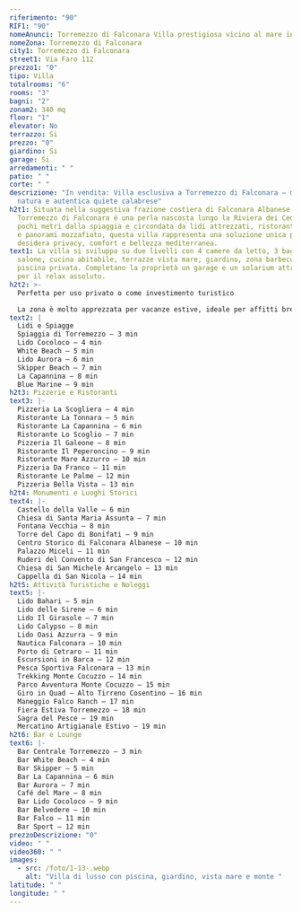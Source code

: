 ```yaml
---
riferimento: "90"
RIF1: "90"
nomeAnunci: Torremezzo di Falconara Villa prestigiosa vicino al mare in Trattativa
nomeZona: Torremezzo di Falconara
city1: Torremezzo di Falconara
street1: Via Faro 112
prezzo1: "0"
tipo: Villa
totalrooms: "6"
rooms: "3"
bagni: "2"
zonam2: 340 mq
floor: "1"
elevator: No
terrazzo: Si
prezzo: "0"
giardino: Si
garage: Si
arredamenti: " "
patio: " "
corte: " "
descrizione: "In vendita: Villa esclusiva a Torremezzo di Falconara – mare,
  natura e autentica quiete calabrese"
h2t1: Situata nella suggestiva frazione costiera di Falconara Albanese,
  Torremezzo di Falconara è una perla nascosta lungo la Riviera dei Cedri. A
  pochi metri dalla spiaggia e circondata da lidi attrezzati, ristoranti tipici
  e panorami mozzafiato, questa villa rappresenta una soluzione unica per chi
  desidera privacy, comfort e bellezza mediterranea.
text1: La villa si sviluppa su due livelli con 4 camere da letto, 3 bagni, ampio
  salone, cucina abitabile, terrazze vista mare, giardino, zona barbecue e
  piscina privata. Completano la proprietà un garage e un solarium attrezzato
  per il relax assoluto.
h2t2: >-
  Perfetta per uso privato o come investimento turistico

  La zona è molto apprezzata per vacanze estive, ideale per affitti brevi o come casa vacanze fronte mare. Vicinanza a porti turistici, escursioni e servizi rende questa villa una soluzione versatile e di valore.
text2: |
  Lidi e Spiagge
  Spiaggia di Torremezzo – 3 min
  Lido Cocoloco – 4 min
  White Beach – 5 min
  Lido Aurora – 6 min
  Skipper Beach – 7 min
  La Capannina – 8 min
  Blue Marine – 9 min
h2t3: Pizzerie e Ristoranti
text3: |-
  Pizzeria La Scogliera – 4 min
  Ristorante La Tonnara – 5 min
  Ristorante La Capannina – 6 min
  Ristorante Lo Scoglio – 7 min
  Pizzeria Il Galeone – 8 min
  Ristorante Il Peperoncino – 9 min
  Ristorante Mare Azzurro – 10 min
  Pizzeria Da Franco – 11 min
  Ristorante Le Palme – 12 min
  Pizzeria Bella Vista – 13 min
h2t4: Monumenti e Luoghi Storici
text4: |-
  Castello della Valle – 6 min
  Chiesa di Santa Maria Assunta – 7 min
  Fontana Vecchia – 8 min
  Torre del Capo di Bonifati – 9 min
  Centro Storico di Falconara Albanese – 10 min
  Palazzo Miceli – 11 min
  Ruderi del Convento di San Francesco – 12 min
  Chiesa di San Michele Arcangelo – 13 min
  Cappella di San Nicola – 14 min
h2t5: Attività Turistiche e Noleggi
text5: |-
  Lido Bahari – 5 min
  Lido delle Sirene – 6 min
  Lido Il Girasole – 7 min
  Lido Calypso – 8 min
  Lido Oasi Azzurra – 9 min
  Nautica Falconara – 10 min
  Porto di Cetraro – 11 min
  Escursioni in Barca – 12 min
  Pesca Sportiva Falconara – 13 min
  Trekking Monte Cocuzzo – 14 min
  Parco Avventura Monte Cocuzzo – 15 min
  Giro in Quad – Alto Tirreno Cosentino – 16 min
  Maneggio Falco Ranch – 17 min
  Fiera Estiva Torremezzo – 18 min
  Sagra del Pesce – 19 min
  Mercatino Artigianale Estivo – 19 min
h2t6: Bar e Lounge
text6: |-
  Bar Centrale Torremezzo – 3 min
  Bar White Beach – 4 min
  Bar Skipper – 5 min
  Bar La Capannina – 6 min
  Bar Aurora – 7 min
  Café del Mare – 8 min
  Bar Lido Cocoloco – 9 min
  Bar Belvedere – 10 min
  Bar Falco – 11 min
  Bar Sport – 12 min
prezzoDescrizione: "0"
video: " "
video360: " "
images:
  - src: /foto/1-13-.webp
    alt: "Villa di lusso con piscina, giardino, vista mare e monte "
latitude: " "
longitude: " "
---
```

